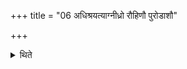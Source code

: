 +++
title = "06 अधिश्रयत्याग्नीध्रो रौहिणौ पुरोडाशौ"

+++

<details><summary>थिते</summary>

अधिश्रयत्याग्नीध्रो रौहिणौ पुरोडाशौ तूष्णीमुपचरितौ ६
</details>
